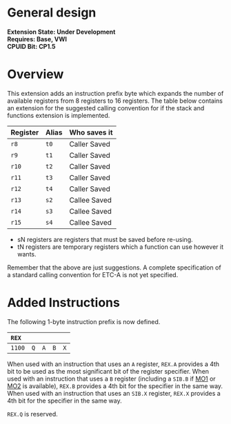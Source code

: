 # General design

**Extension State: Under Development**  
**Requires: Base, VWI**  
**CPUID Bit: CP1.5**

# Overview

This extension adds an instruction prefix byte which expands the number of available registers from 8 registers to 16 registers. The table below contains an extension for the suggested calling convention for if the stack and functions extension is implemented.

| Register | Alias | Who saves it |
|----------|-------|--------------|
| `r8`     | `t0`  | Caller Saved |
| `r9`     | `t1`  | Caller Saved |
| `r10`    | `t2`  | Caller Saved |
| `r11`    | `t3`  | Caller Saved |
| `r12`    | `t4`  | Caller Saved |
| `r13`    | `s2`  | Callee Saved |
| `r14`    | `s3`  | Callee Saved |
| `r15`    | `s4`  | Callee Saved |

- sN registers are registers that must be saved before re-using.
- tN registers are temporary registers which a function can use however it wants.

Remember that the above are just suggestions. A complete specification of a standard calling convention for ETC-A is not yet specified.

# Added Instructions

The following 1-byte instruction prefix is now defined.

| `REX`  |     |     |     |     |
|:-------|-----|-----|-----|-----|
| `1100` | `Q` | `A` | `B` | `X` |

When used with an instruction that uses an `A` register, `REX.A` provides a 4th bit to be used as the most significant bit of the register specifier.
When used with an instruction that uses a `B` register (including a `SIB.B` if [MO1](../memory-operands-1/README.md) or [MO2](../memory-operands-2/README.md) is available), `REX.B` provides a 4th bit for the specifier in the same way.
When used with an instruction that uses an `SIB.X` register, `REX.X` provides a 4th bit for the specifier in the same way.

`REX.Q` is reserved.


